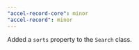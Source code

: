 ```yaml
---
"accel-record-core": minor
"accel-record": minor
---
```


Added a `sorts` property to the `Search` class.
